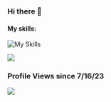 ### Hi there 👋


#### My skills:
![My Skills](https://skillicons.dev/icons?i=git,discord,cs,py,nodejs,bots,idea,js,ps,ae,pr,github,blender,unity,visualstudio,vscode)

![ ](https://github-readme-stats.vercel.app/api/top-langs/?username=SakuraaDevelopment&theme=dracula&show_icons=true)

### Profile Views since 7/16/23
![ ](https://komarev.com/ghpvc/?username=SakuraaDevelopment&style=flat-square&color=blueviolet)
